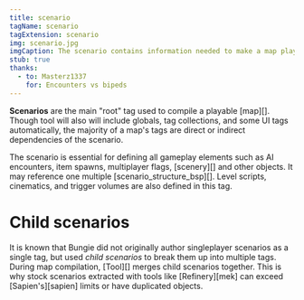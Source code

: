 ```yaml
---
title: scenario
tagName: scenario
tagExtension: scenario
img: scenario.jpg
imgCaption: The scenario contains information needed to make a map playable, including the placement of objects, spawn points, and AI encounters.
stub: true
thanks:
  - to: Masterz1337
    for: Encounters vs bipeds
---
```


**Scenarios** are the main "root" tag used to compile a playable [map][]. Though tool will also will include globals, tag collections, and some UI tags automatically, the majority of a map's tags are direct or indirect dependencies of the scenario.

The scenario is essential for defining all gameplay elements such as AI encounters, item spawns, multiplayer flags, [scenery][] and other objects. It may reference one multiple [scenario_structure_bsp][]. Level scripts, cinematics, and trigger volumes are also defined in this tag.

# Child scenarios
It is known that Bungie did not originally author singleplayer scenarios as a single tag, but used _child scenarios_ to break them up into multiple tags. During map compilation, [Tool][] merges child scenarios together. This is why stock scenarios extracted with tools like [Refinery][mek] can exceed [Sapien's][sapien] limits or have duplicated objects.
